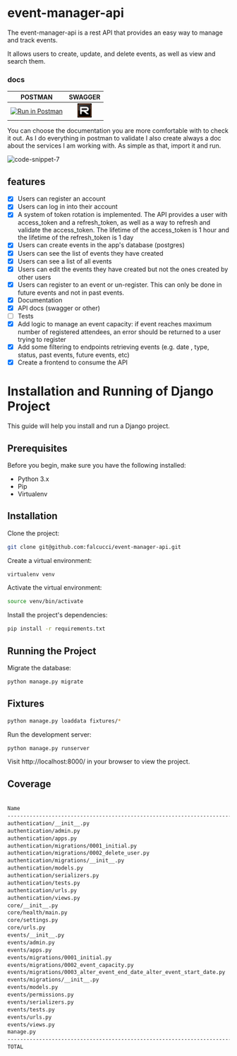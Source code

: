 # event-manager-api

The event-manager-api is a rest API that provides an easy way to manage and track events.

It allows users to create, update, and delete events, as well as view and search them.

### docs

POSTMAN           |  SWAGGER
:-------------------------:|:-------------------------:
[![Run in Postman](https://run.pstmn.io/button.svg)](https://api.postman.com/collections/3410852-4526f70b-1790-40da-906c-1bcd67f12b40?access_key=PMAT-01H06EEY1N1X86WB24YKANV42J ) |  [![Swagger logo](https://raw.githubusercontent.com/swagger-api/swagger-ui/master/dist/favicon-32x32.png)](http://localhost:8000/swagger/)

You can choose the documentation you are more comfortable with to check it out.
As I do everything in postman to validate I also create always a doc about the services I am working with.
As simple as that, import it and run.

![code-snippet-7](https://github.com/falcucci/event-manager-api/assets/33763843/ca48c0ec-a55c-47ca-a49c-f8f60fe43dbd)

## features

- [x] Users can register an account
- [x] Users can log in into their account
- [x] A system of token rotation is implemented. The API provides a user with access_token and a refresh_token, as well as a way to refresh and validate the access_token. The lifetime of the access_token is 1 hour and the lifetime of the refresh_token is 1 day
- [x] Users can create events in the app's database (postgres)
- [x] Users can see the list of events they have created
- [x] Users can see a list of all events
- [x] Users can edit the events they have created but not the ones created by other users
- [x] Users can register to an event or un-register. This can only be done in future events and not in past events.
- [x] Documentation
- [x] API docs (swagger or other)
- [ ] Tests
- [x] Add logic to manage an event capacity: if event reaches maximum number of registered attendees, an error should be returned to a user trying to register
- [x] Add some filtering to endpoints retrieving events (e.g. date , type, status, past events, future events, etc)
- [x] Create a frontend to consume the API

# Installation and Running of Django Project

This guide will help you install and run a Django project.

## Prerequisites

Before you begin, make sure you have the following installed:

 - Python 3.x
 - Pip
 - Virtualenv

## Installation

Clone the project:
```bash
git clone git@github.com:falcucci/event-manager-api.git
```

Create a virtual environment:
```bash
virtualenv venv
```

Activate the virtual environment:
```bash
source venv/bin/activate
```

Install the project's dependencies:
```bash
pip install -r requirements.txt
```

## Running the Project

Migrate the database:
```bash
python manage.py migrate
```

## Fixtures
```bash
python manage.py loaddata fixtures/*
```

Run the development server:
```bash
python manage.py runserver
```

Visit http://localhost:8000/ in your browser to view the project.

## Coverage
```bash

Name                                                                    Stmts   Miss  Cover
-------------------------------------------------------------------------------------------
authentication/__init__.py                                                  0      0   100%
authentication/admin.py                                                     1      0   100%
authentication/apps.py                                                      4      0   100%
authentication/migrations/0001_initial.py                                   8      0   100%
authentication/migrations/0002_delete_user.py                               4      0   100%
authentication/migrations/__init__.py                                       0      0   100%
authentication/models.py                                                    1      0   100%
authentication/serializers.py                                              24      0   100%
authentication/tests.py                                                    18      0   100%
authentication/urls.py                                                      4      0   100%
authentication/views.py                                                    20      0   100%
core/__init__.py                                                            0      0   100%
core/health/main.py                                                         5      1    80%
core/settings.py                                                           22      0   100%
core/urls.py                                                                9      0   100%
events/__init__.py                                                          0      0   100%
events/admin.py                                                             1      0   100%
events/apps.py                                                              4      0   100%
events/migrations/0001_initial.py                                           7      0   100%
events/migrations/0002_event_capacity.py                                    4      0   100%
events/migrations/0003_alter_event_end_date_alter_event_start_date.py       5      0   100%
events/migrations/__init__.py                                               0      0   100%
events/models.py                                                           18      1    94%
events/permissions.py                                                      16      6    62%
events/serializers.py                                                      10      0   100%
events/tests.py                                                            51      0   100%
events/urls.py                                                              5      0   100%
events/views.py                                                            59     13    78%
manage.py                                                                  12      2    83%
-------------------------------------------------------------------------------------------
TOTAL                                                                     312     23    93%
```
